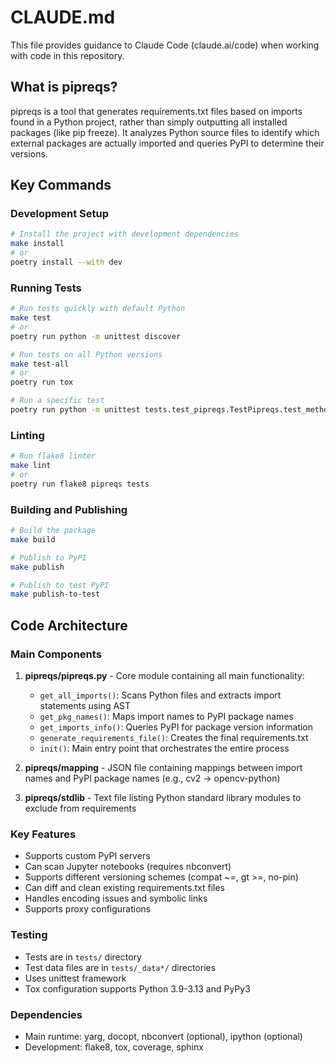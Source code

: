 # CLAUDE.md

This file provides guidance to Claude Code (claude.ai/code) when working with code in this repository.

## What is pipreqs?

pipreqs is a tool that generates requirements.txt files based on imports found in a Python project, rather than simply outputting all installed packages (like pip freeze). It analyzes Python source files to identify which external packages are actually imported and queries PyPI to determine their versions.

## Key Commands

### Development Setup
```bash
# Install the project with development dependencies
make install
# or
poetry install --with dev
```

### Running Tests
```bash
# Run tests quickly with default Python
make test
# or
poetry run python -m unittest discover

# Run tests on all Python versions
make test-all
# or
poetry run tox

# Run a specific test
poetry run python -m unittest tests.test_pipreqs.TestPipreqs.test_method_name
```

### Linting
```bash
# Run flake8 linter
make lint
# or
poetry run flake8 pipreqs tests
```

### Building and Publishing
```bash
# Build the package
make build

# Publish to PyPI
make publish

# Publish to test PyPI
make publish-to-test
```

## Code Architecture

### Main Components

1. **pipreqs/pipreqs.py** - Core module containing all main functionality:
   - `get_all_imports()`: Scans Python files and extracts import statements using AST
   - `get_pkg_names()`: Maps import names to PyPI package names
   - `get_imports_info()`: Queries PyPI for package version information
   - `generate_requirements_file()`: Creates the final requirements.txt
   - `init()`: Main entry point that orchestrates the entire process

2. **pipreqs/mapping** - JSON file containing mappings between import names and PyPI package names (e.g., cv2 → opencv-python)

3. **pipreqs/stdlib** - Text file listing Python standard library modules to exclude from requirements

### Key Features
- Supports custom PyPI servers
- Can scan Jupyter notebooks (requires nbconvert)
- Supports different versioning schemes (compat ~=, gt >=, no-pin)
- Can diff and clean existing requirements.txt files
- Handles encoding issues and symbolic links
- Supports proxy configurations

### Testing
- Tests are in `tests/` directory
- Test data files are in `tests/_data*/` directories
- Uses unittest framework
- Tox configuration supports Python 3.9-3.13 and PyPy3

### Dependencies
- Main runtime: yarg, docopt, nbconvert (optional), ipython (optional)
- Development: flake8, tox, coverage, sphinx